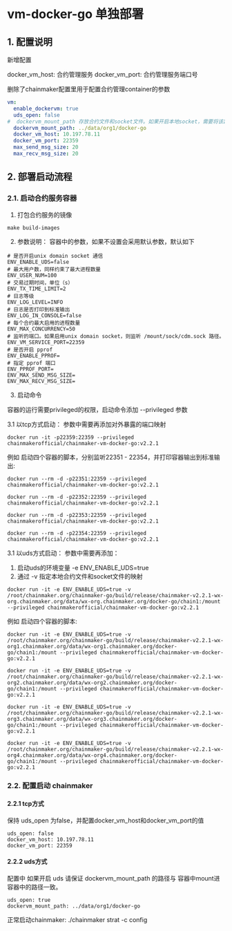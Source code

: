 # vm-docker-go 单独部署

## 1. 配置说明

新增配置

docker_vm_host:  合约管理服务
docker_vm_port:  合约管理服务端口号

删除了chainmaker配置里用于配置合约管理container的参数

```yml
vm:
  enable_dockervm: true
  uds_open: false
#  dockervm_mount_path 存放合约文件和socket文件。如果开启本地socket，需要将该路径中的以chainid命名的文件夹 mount 到容器里的 /mount 目录下
  dockervm_mount_path: ../data/org1/docker-go  
  docker_vm_host: 10.197.78.11
  docker_vm_port: 22359
  max_send_msg_size: 20
  max_recv_msg_size: 20
```

## 2. 部署启动流程


### 2.1. 启动合约服务容器

1. 打包合约服务的镜像
```shell
make build-images 
```

2. 参数说明：
容器中的参数，如果不设置会采用默认参数，默认如下

```
# 是否开启unix domain socket 通信
ENV_ENABLE_UDS=false
# 最大用户数，同样约束了最大进程数量
ENV_USER_NUM=100
# 交易过期时间，单位（s）
ENV_TX_TIME_LIMIT=2
# 日志等级
ENV_LOG_LEVEL=INFO
# 日志是否打印到标准输出
ENV_LOG_IN_CONSOLE=false
# 每个合约最大启用的进程数量
ENV_MAX_CONCURRENCY=50
# 监听的端口。如果启用unix domain socket，则监听 /mount/sock/cdm.sock 路径。
ENV_VM_SERVICE_PORT=22359
# 是否开启 pprof
ENV_ENABLE_PPROF=
# 指定 pprof 端口
ENV_PPROF_PORT=
ENV_MAX_SEND_MSG_SIZE= 
ENV_MAX_RECV_MSG_SIZE=
```

3. 启动命令

容器的运行需要privileged的权限，启动命令添加 --privileged 参数

3.1 以tcp方式启动：
参数中需要再添加对外暴露的端口映射

```shell
docker run -it -p22359:22359 --privileged chainmakerofficial/chainmaker-vm-docker-go:v2.2.1
```

例如 启动四个容器的脚本，分别监听22351 - 22354，并打印容器输出到标准输出:

```shell
docker run --rm -d -p22351:22359 --privileged chainmakerofficial/chainmaker-vm-docker-go:v2.2.1

docker run --rm -d -p22352:22359 --privileged chainmakerofficial/chainmaker-vm-docker-go:v2.2.1

docker run --rm -d -p22353:22359 --privileged chainmakerofficial/chainmaker-vm-docker-go:v2.2.1

docker run --rm -d -p22354:22359 --privileged chainmakerofficial/chainmaker-vm-docker-go:v2.2.1

```
3.1 以uds方式启动：
参数中需要再添加：
1. 启动uds的环境变量 -e ENV_ENABLE_UDS=true
2. 通过 -v 指定本地合约文件和socket文件的映射

```shell
docker run -it -e ENV_ENABLE_UDS=true -v /root/chainmaker.org/chainmaker-go/build/release/chainmaker-v2.2.1-wx-org.chainmaker.org/data/wx-org.chainmaker.org/docker-go/chain1:/mount --privileged chainmakerofficial/chainmaker-vm-docker-go:v2.2.1
```


例如 启动四个容器的脚本:
```shell
docker run -it -e ENV_ENABLE_UDS=true -v /root/chainmaker.org/chainmaker-go/build/release/chainmaker-v2.2.1-wx-org1.chainmaker.org/data/wx-org1.chainmaker.org/docker-go/chain1:/mount --privileged chainmakerofficial/chainmaker-vm-docker-go:v2.2.1

docker run -it -e ENV_ENABLE_UDS=true -v /root/chainmaker.org/chainmaker-go/build/release/chainmaker-v2.2.1-wx-org2.chainmaker.org/data/wx-org2.chainmaker.org/docker-go/chain1:/mount --privileged chainmakerofficial/chainmaker-vm-docker-go:v2.2.1

docker run -it -e ENV_ENABLE_UDS=true -v /root/chainmaker.org/chainmaker-go/build/release/chainmaker-v2.2.1-wx-org3.chainmaker.org/data/wx-org3.chainmaker.org/docker-go/chain1:/mount --privileged chainmakerofficial/chainmaker-vm-docker-go:v2.2.1

docker run -it -e ENV_ENABLE_UDS=true -v /root/chainmaker.org/chainmaker-go/build/release/chainmaker-v2.2.1-wx-org4.chainmaker.org/data/wx-org4.chainmaker.org/docker-go/chain1:/mount --privileged chainmakerofficial/chainmaker-vm-docker-go:v2.2.1

```

### 2.2. 配置启动 chainmaker

#### 2.2.1 tcp方式
保持 uds_open 为false，并配置docker_vm_host和docker_vm_port的值
```
uds_open: false
docker_vm_host: 10.197.78.11
docker_vm_port: 22359
```
#### 2.2.2 uds方式

配置中 如果开启 uds
请保证 dockervm_mount_path 的路径与 容器中mount进容器中的路径一致。

```
uds_open: true
dockervm_mount_path: ../data/org1/docker-go  
```

正常启动chainmaker: ./chainmaker strat -c config 